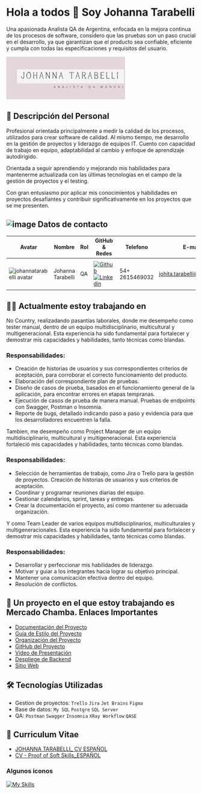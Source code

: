 # Hola a todos 👋 Soy Johanna Tarabelli
Una apasionada Analista QA de Argentina, enfocada en la mejora continua de los procesos de software, considero que las pruebas son un paso crucial en el desarrollo, ya que garantizan que el producto sea confiable, eficiente y cumpla con todas las especificaciones y requisitos del usuario.

<img src="https://github.com/johannatarabelli/johannaTarabelli/blob/main/ASSET/NUEVA%20MARCA%20PERSONAL.png" alt="logo personal" />

## 📖 Descripción del Personal

Profesional orientada principalmente a medir la calidad de los procesos, utilizados para crear software de calidad. Al mismo tiempo, me desarrollo en la gestión de proyectos y liderazgo de equipos IT. Cuento con capacidad de trabajo en equipo, adaptabilidad al cambio y enfoque de aprendizaje autodirigido. 

Orientada a seguir aprendiendo y mejorando mis habilidades para mantenerme actualizada con las últimas tecnologías en el campo de la gestión de proyectos y el testing. 

Con gran entusiasmo por aplicar mis conocimientos y habilidades en proyectos desafiantes y contribuir significativamente en los proyectos que se me presenten.

## ![image](https://github.com/user-attachments/assets/2a831fc3-0f2a-4278-b0e6-8b71ff59ed2d) Datos de contacto

| Avatar                        | Nombre          | Rol                    | GitHub & Redes            | Telefono                        | E-mail          | Ciudad                    | Pais            |
| ----------------------------- | --------------- | ---------------------- | ------------------------------------------------------------------------------------------------------------------------------------------------------------------------------------------------------- | ----------------------------- | --------------- | ---------------------- | ------------------------------------------------------------------------------------------------------------------------------------------------------------------------------------------------------- |
|       |
| <img width="48" height="48" src="https://avatars.githubusercontent.com/u/141964978?v=4" alt="johannatarabelli avatar" /> | Johanna Tarabelli | QA                     | [![Github](https://skillicons.dev/icons?i=github)](https://github.com/johannatarabelli) [![Linkedin](https://skillicons.dev/icons?i=linkedin)](https://www.linkedin.com/in/johanna-tarabelli)   | 54+ 2615469032 | johita.tarabelli@gmail.com| Mendoza                     | Argentina   | 
|            |


## 👨‍💻 Actualmente estoy trabajando en 

No Country, realizadando pasantías laborales, donde me desempeño como tester manual, dentro de un equipo multidisciplinario, multicultural y multigeneracional. Esta experiencia ha sido fundamental para fortalecer y demostrar mis capacidades y habilidades, tanto técnicas como blandas.

### Responsabilidades:
- Creación de historias de usuarios y sus correspondientes criterios de aceptación, para corroborar el correcto funcionamiento del producto.
- Elaboración del correspondiente plan de pruebas. 
- Diseño de casos de prueba, basados en el funcionamiento general de la aplicación, para encontrar errores en etapas tempranas.
- Ejecución de casos de prueba de manera manual. Pruebas de endpoints con Swagger, Postman o Insomnia.
- Reporte de bugs, detallado indicando paso a paso y evidencia para que los desarrolladores encuentren la falla.

Tambien, me desempeño como Project Manager de un equipo multidisciplinario, multicultural y multigeneracional. Esta experiencia fortaleció mis capacidades y habilidades, tanto técnicas como blandas.

### Responsabilidades:
- Selección de herramientas de trabajo, como Jira o Trello para la gestión de proyectos. Creación de historias de usuarios y sus criterios de aceptación.
- Coordinar y programar reuniones diarias del equipo.
- Gestionar calendarios, sprint, tareas y entregas.
- Crear la documentación el proyecto, así como mantener su adecuada organización.

Y como Team Leader de varios equipos multidisciplinarios, multiculturales y multigeneracionales. Esta experiencia ha sido fundamental para fortalecer y demostrar mis capacidades y habilidades, tanto técnicas como blandas.

### Responsabilidades:
- Desarrollar y perfeccionar mis habilidades de liderazgo.
- Motivar y guiar a los integrantes hacia lograr su objetivo principal.
- Mantener una comunicación efectiva dentro del equipo.
- Resolución de conflictos.

## 🔗 Un proyecto en el que estoy trabajando es Mercado Chamba. Enlaces Importantes

- [Documentación del Proyecto](https://github.com/johannatarabelli/mercadochamba/tree/main/DOCUMENTACION)
- [Guía de Estilo del Proyecto](https://www.figma.com/design/6zpFTDPZMJIABz5thVWbsm/MERCADO-CHAMBA?node-id=0-1&t=B9m0kH87pK3vAA2h-0)
- [Organización del Proyecto](https://trello.com/b/JJlgL08E/backlog-c19-12-m-csharp-angular)
- [GitHub del Proyecto](https://github.com/No-Country-simulation/c19-12-m-csharp-angular)
- [Video de Presentación](https://www.canva.com/design/DAGMhAYUV6E/kT8aP4BKrnnvLqKzH2w0UQ/edit)
- [Despliege de Backend](https://www.mercado-chamba.somee.com/swagger/index.html)
- [Sitio Web](https://mercado-chamba.netlify.app/)

## 🛠️ Tecnologías Utilizadas

- Gestion de proyectos: `Trello`  `Jira`  `Jet Brains` `Figma`
- Base de datos: `My SQL`  `Postgre` `SQL Server`
- QA: `Postman` `Swagger` `Insomnia` `XRay Workflow` `QASE` 

## 📖 Curriculum Vitae
- [JOHANNA TARABELLI_ CV ESPAÑOL](https://github.com/johannatarabelli/johannaTarabelli/blob/main/CV/JOHANNA%20TARABELLI_CV.pdf)
- [CV - Proof of Soft Skills_ESPAÑOL](https://github.com/johannatarabelli/johannaTarabelli/blob/main/CV/CV%20-%20Proof%20of%20Soft%20Skills%20-%20Johana%20Tarabelli%20ES.pdf)
  
### Algunos iconos

[![My Skills](https://skillicons.dev/icons?i=figma,github,mysql,postman,vscode,visualstudio&theme=dark)](https://skillicons.dev)
